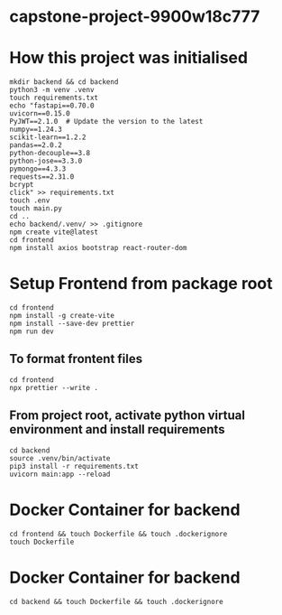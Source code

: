 # capstone-project-9900w18c777
# How this project was initialised
```
mkdir backend && cd backend
python3 -m venv .venv
touch requirements.txt
echo "fastapi==0.70.0
uvicorn==0.15.0
PyJWT==2.1.0  # Update the version to the latest
numpy==1.24.3
scikit-learn==1.2.2
pandas==2.0.2
python-decouple==3.8
python-jose==3.3.0
pymongo==4.3.3
requests==2.31.0
bcrypt
click" >> requirements.txt
touch .env 
touch main.py
cd .. 
echo backend/.venv/ >> .gitignore
npm create vite@latest
cd frontend
npm install axios bootstrap react-router-dom
```

# Setup Frontend from package root
```
cd frontend
npm install -g create-vite
npm install --save-dev prettier
npm run dev
```

## To format frontent files
```
cd frontend
npx prettier --write .
```

## From project root, activate python virtual environment and install requirements
```
cd backend
source .venv/bin/activate
pip3 install -r requirements.txt 
uvicorn main:app --reload
```

# Docker Container for backend
```
cd frontend && touch Dockerfile && touch .dockerignore
touch Dockerfile
```

# Docker Container for backend
```
cd backend && touch Dockerfile && touch .dockerignore
```
